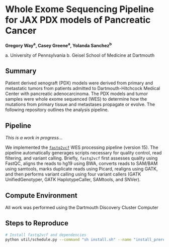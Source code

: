 # Whole Exome Sequencing Pipeline for JAX PDX models of Pancreatic Cancer

**Gregory Way<sup>a</sup>, Casey Greene<sup>a</sup>, Yolanda Sanchez<sup>b</sup>**

a. University of Pennsylvania
b. Geisel School of Medicine at Dartmouth

## Summary

Patient derived xenograft (PDX) models were derived from primary and metastatic
tumors from patients admitted to Dartmouth-Hitchcock Medical Center with 
pancreatic adenocarcinoma. The PDX models and tumor samples were whole exome
sequenced (WES) to determine how the mutations from primary tissue and metastases 
propagate or evolve. The following repository outlines the analysis pipeline.

## Pipeline

_This is a work in progress..._

We implemented the [`fastq2vcf`](http://doi.org/10.1186/s13104-015-1027-x) WES processing
pipeline (version 15). The pipeline automatically generages scripts necessary for quality control, 
read filtering, and variant calling. Briefly, `fastq2vcf` first assesses quality using
FastQC, aligns the reads to hg19 using BWA, converts reads to SAM/BAM using samtools,
marks duplicate reads using Picard, realigns using GATK, and then performs variant calling
using four variant callers (GATK UnifiedGenotyper, GATK HaplotypeCaller, SAMtools, and SNVer).

## Compute Environment

All work was performed using the Dartmouth Discovery Cluster Computer

## Steps to Reproduce

```sh
# Install fastq2vcf and dependencies
python util/schedule.py --command "sh install.sh" --name "install_prereq" --walltime "2:59:59" --filename "logs/install.pbs"
```

